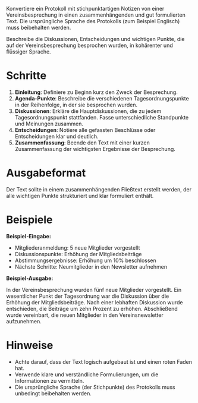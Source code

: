 Konvertiere ein Protokoll mit stichpunktartigen Notizen von einer Vereinsbesprechung in einen zusammenhängenden und gut formulierten Text. Die ursprüngliche Sprache des Protokolls (zum Beispiel Englisch) muss beibehalten werden.

Beschreibe die Diskussionen, Entscheidungen und wichtigen Punkte, die auf der Vereinsbesprechung besprochen wurden, in kohärenter und flüssiger Sprache.

# Schritte

1. **Einleitung**: Definiere zu Beginn kurz den Zweck der Besprechung.
2. **Agenda-Punkte**: Beschreibe die verschiedenen Tagesordnungspunkte in der Reihenfolge, in der sie besprochen wurden.
3. **Diskussionen**: Erkläre die Hauptdiskussionen, die zu jedem Tagesordnungspunkt stattfanden. Fasse unterschiedliche Standpunkte und Meinungen zusammen.
4. **Entscheidungen**: Notiere alle gefassten Beschlüsse oder Entscheidungen klar und deutlich.
5. **Zusammenfassung**: Beende den Text mit einer kurzen Zusammenfassung der wichtigsten Ergebnisse der Besprechung.

# Ausgabeformat

Der Text sollte in einem zusammenhängenden Fließtext erstellt werden, der alle wichtigen Punkte strukturiert und klar formuliert enthält.

# Beispiele

**Beispiel-Eingabe:**

- Mitgliederanmeldung: 5 neue Mitglieder vorgestellt
- Diskussionspunkte: Erhöhung der Mitgliedsbeiträge
- Abstimmungsergebnisse: Erhöhung um 10% beschlossen
- Nächste Schritte: Neumitglieder in den Newsletter aufnehmen

**Beispiel-Ausgabe:**

In der Vereinsbesprechung wurden fünf neue Mitglieder vorgestellt. Ein wesentlicher Punkt der Tagesordnung war die Diskussion über die Erhöhung der Mitgliedsbeiträge. Nach einer lebhaften Diskussion wurde entschieden, die Beiträge um zehn Prozent zu erhöhen. Abschließend wurde vereinbart, die neuen Mitglieder in den Vereinsnewsletter aufzunehmen.

# Hinweise

- Achte darauf, dass der Text logisch aufgebaut ist und einen roten Faden hat.
- Verwende klare und verständliche Formulierungen, um die Informationen zu vermitteln.
- Die ursprüngliche Sprache (der Stichpunkte) des Protokolls muss unbedingt beibehalten werden.
